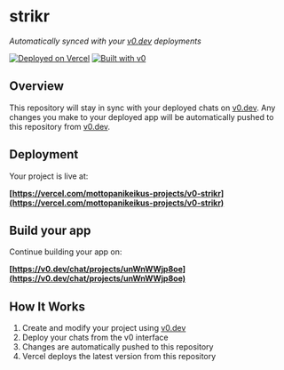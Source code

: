 # strikr

*Automatically synced with your [v0.dev](https://v0.dev) deployments*

[![Deployed on Vercel](https://img.shields.io/badge/Deployed%20on-Vercel-black?style=for-the-badge&logo=vercel)](https://vercel.com/mottopanikeikus-projects/v0-strikr)
[![Built with v0](https://img.shields.io/badge/Built%20with-v0.dev-black?style=for-the-badge)](https://v0.dev/chat/projects/unWnWWjp8oe)

## Overview

This repository will stay in sync with your deployed chats on [v0.dev](https://v0.dev).
Any changes you make to your deployed app will be automatically pushed to this repository from [v0.dev](https://v0.dev).

## Deployment

Your project is live at:

**[https://vercel.com/mottopanikeikus-projects/v0-strikr](https://vercel.com/mottopanikeikus-projects/v0-strikr)**

## Build your app

Continue building your app on:

**[https://v0.dev/chat/projects/unWnWWjp8oe](https://v0.dev/chat/projects/unWnWWjp8oe)**

## How It Works

1. Create and modify your project using [v0.dev](https://v0.dev)
2. Deploy your chats from the v0 interface
3. Changes are automatically pushed to this repository
4. Vercel deploys the latest version from this repository